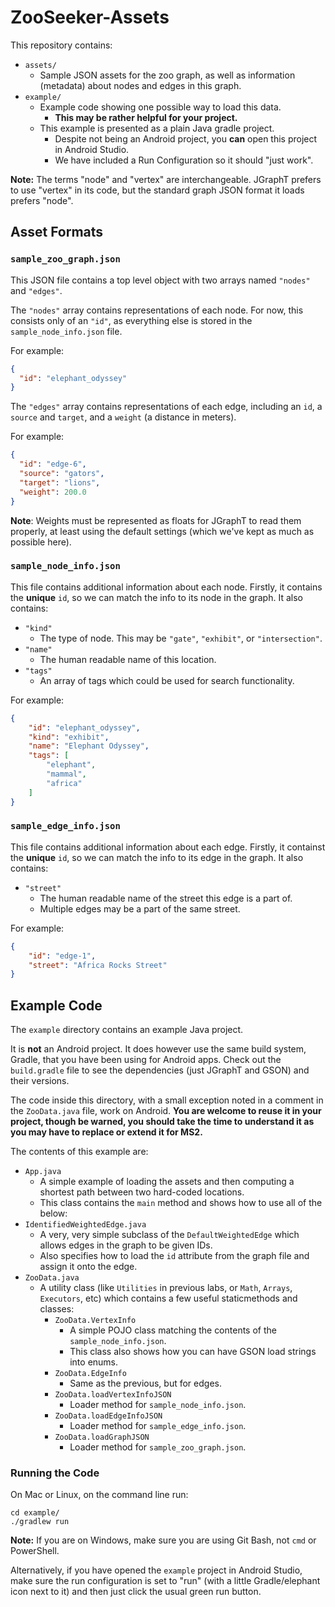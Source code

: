# ZooSeeker-Assets

This repository contains:

 - `assets/`
   - Sample JSON assets for the zoo graph, as well as information (metadata) about nodes and edges in this graph.
 - `example/`
   - Example code showing one possible way to load this data.
     - **This may be rather helpful for your project.**
   - This example is presented as a plain Java gradle project.
     - Despite not being an Android project, you **can** open this project in Android Studio. 
     - We have included a Run Configuration so it should "just work".

**Note:** The terms "node" and "vertex" are interchangeable. JGraphT prefers to use "vertex" in its code, but the standard graph JSON format it loads prefers "node".

## Asset Formats

### `sample_zoo_graph.json`

This JSON file contains a top level object with two arrays named `"nodes"` and `"edges"`. 

The `"nodes"` array contains representations of each node. For now, this consists only of an `"id"`, as everything else is stored in the `sample_node_info.json` file.

For example:

```json
{
  "id": "elephant_odyssey"
}
```
    
The `"edges"` array contains representations of each edge, including an `id`, a `source` and `target`, and a `weight` (a distance in meters).

For example:

```json
{
  "id": "edge-6",
  "source": "gators",
  "target": "lions",
  "weight": 200.0
}
```

**Note**: Weights must be represented as floats for JGraphT to read them properly, at least using the default settings (which we've kept as much as possible here).

### `sample_node_info.json`

This file contains additional information about each node. Firstly, it contains the **unique** `id`, so we can match the info to its node in the graph. It also contains:

  - `"kind"`
    - The type of node. This may be `"gate"`, `"exhibit"`, or `"intersection"`.
  - `"name"`
    - The human readable name of this location.
  - `"tags"`
    - An array of tags which could be used for search functionality.

For example:

```json
{
    "id": "elephant_odyssey",
    "kind": "exhibit",
    "name": "Elephant Odyssey",
    "tags": [
        "elephant",
        "mammal",
        "africa"
    ]
}
```

### `sample_edge_info.json`

This file contains additional information about each edge. Firstly, it containst the **unique** `id`, so we can match the info to its edge in the graph. It also contains:

  - `"street"`
    - The human readable name of the street this edge is a part of.
    - Multiple edges may be a part of the same street.

For example:

```json
{
    "id": "edge-1",
    "street": "Africa Rocks Street"
}
```

## Example Code

The `example` directory contains an example Java project. 

It is **not** an Android project. It does however use the same build system, Gradle, that you have been using for Android apps. Check out the `build.gradle` file to see the dependencies (just JGraphT and GSON) and their versions.

The code inside this directory, with a small exception noted in a comment in the `ZooData.java` file, work on Android. **You are welcome to reuse it in your project, though be warned, you should take the time to understand it as you may have to replace or extend it for MS2.**

The contents of this example are:

  - `App.java`
    - A simple example of loading the assets and then computing a shortest path between two hard-coded locations.
    - This class contains the `main` method and shows how to use all of the below:
  - `IdentifiedWeightedEdge.java`
    - A very, very simple subclass of the `DefaultWeightedEdge` which allows edges in the graph to be given IDs. 
    - Also specifies how to load the `id` attribute from the graph file and assign it onto the edge.
  - `ZooData.java`
    - A utility class (like `Utilities` in previous labs, or `Math`, `Arrays`, `Executors`, etc) which contains a few useful staticmethods and classes:
      - `ZooData.VertexInfo`
        - A simple POJO class matching the contents of the `sample_node_info.json`.
        - This class also shows how you can have GSON load strings into enums.
      - `ZooData.EdgeInfo`
        - Same as the previous, but for edges. 
      - `ZooData.loadVertexInfoJSON`
        - Loader method for `sample_node_info.json`.
      - `ZooData.loadEdgeInfoJSON`
        - Loader method for `sample_edge_info.json`.
      - `ZooData.loadGraphJSON`
        - Loader method for `sample_zoo_graph.json`.

### Running the Code

On Mac or Linux, on the command line run:

```
cd example/
./gradlew run
```

**Note:** If you are on Windows, make sure you are using Git Bash, not `cmd` or PowerShell.

Alternatively, if you have opened the `example` project in Android Studio, make sure the run configuration is set to "run" (with a little Gradle/elephant icon next to it) and then just click the usual green run button.
